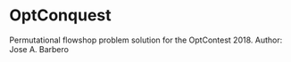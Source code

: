 # OptConquest
Permutational flowshop problem solution for the OptContest 2018.
Author: Jose A. Barbero
